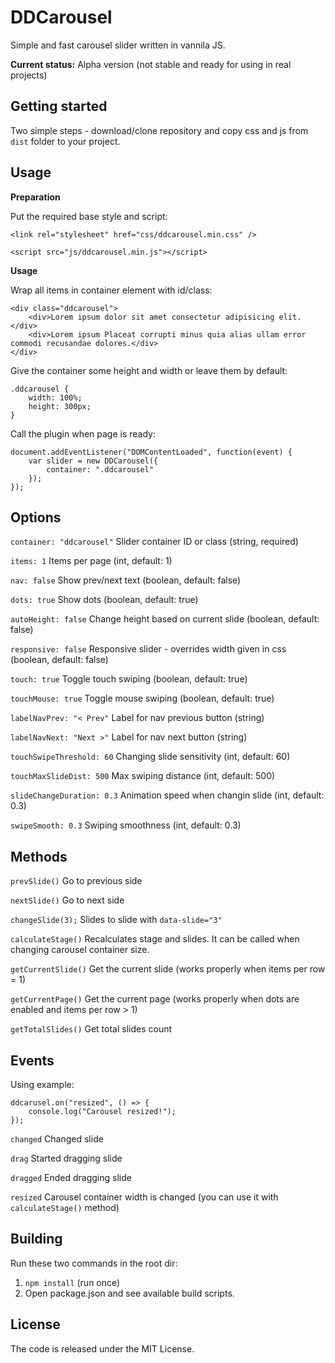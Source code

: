 # DDCarousel

Simple and fast carousel slider written in vannila JS.

<!--**Browser compatibility:** IE11, Edge 15+, Chrome 37+, Firefox 32+, Safari 9.1+, Safari iOS 9+, Chrome Android 4.4+
(May work on older browsers but these are minimum versions tested.)-->

**Current status:** Alpha version (not stable and ready for using in real projects)

## Getting started

Two simple steps - download/clone repository and copy css and js from `dist` folder to your project.

## Usage

**Preparation**

Put the required base style and script:

```
<link rel="stylesheet" href="css/ddcarousel.min.css" />
```

```
<script src="js/ddcarousel.min.js"></script>
```

**Usage**

Wrap all items in container element with id/class:

```
<div class="ddcarousel">
    <div>Lorem ipsum dolor sit amet consectetur adipisicing elit.</div>
    <div>Lorem ipsum Placeat corrupti minus quia alias ullam error commodi recusandae dolores.</div>
</div>
```

Give the container some height and width or leave them by default:

```
.ddcarousel {
	width: 100%;
	height: 300px;
}
```

Call the plugin when page is ready:

```
document.addEventListener("DOMContentLoaded", function(event) {
	var slider = new DDCarousel({
		container: ".ddcarousel"
	});
});
```

## Options

`container: "ddcarousel"` Slider container ID or class (string, required)

`items: 1` Items per page (int, default: 1)

`nav: false` Show prev/next text (boolean, default: false)

`dots: true` Show dots (boolean, default: true)

`autoHeight: false` Change height based on current slide (boolean, default: false)

`responsive: false` Responsive slider - overrides width given in css (boolean, default: false)

`touch: true` Toggle touch swiping (boolean, default: true)

`touchMouse: true` Toggle mouse swiping (boolean, default: true)

`labelNavPrev: "< Prev"` Label for nav previous button (string)

`labelNavNext: "Next >"` Label for nav next button (string)

`touchSwipeThreshold: 60` Changing slide sensitivity (int, default: 60)

`touchMaxSlideDist: 500` Max swiping distance (int, default: 500)

`slideChangeDuration: 0.3` Animation speed when changin slide (int, default: 0.3)

`swipeSmooth: 0.3` Swiping smoothness (int, default: 0.3)

## Methods

`prevSlide()` Go to previous side

`nextSlide()` Go to next side

`changeSlide(3);` Slides to slide with `data-slide="3"`

`calculateStage()` Recalculates stage and slides. It can be called when changing carousel container size.

`getCurrentSlide()` Get the current slide (works properly when items per row = 1)

`getCurrentPage()` Get the current page (works properly when dots are enabled and items per row > 1)

`getTotalSlides()` Get total slides count

## Events

Using example:

```
ddcarusel.on("resized", () => {
	console.log("Carousel resized!");
});
```

`changed` Changed slide

`drag` Started dragging slide

`dragged` Ended dragging slide

`resized` Carousel container width is changed (you can use it with `calculateStage()` method)

## Building

Run these two commands in the root dir:

1. `npm install` (run once)
2. Open package.json and see available build scripts.

## License

The code is released under the MIT License.
